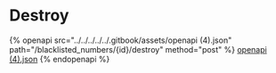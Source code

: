 # Destroy

{% openapi src="../../../../../.gitbook/assets/openapi (4).json" path="/blacklisted_numbers/{id}/destroy" method="post" %}
[openapi (4).json](<../../../../../.gitbook/assets/openapi (4).json>)
{% endopenapi %}
